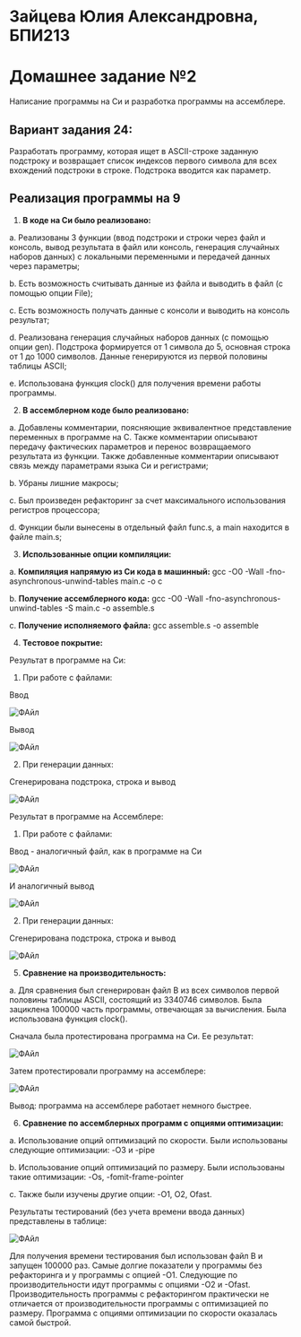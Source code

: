 # Зайцева Юлия Александровна, БПИ213

# Домашнее задание №2
Написание программы на Си и разработка программы на ассемблере.

## Вариант задания 24: 
Разработать программу, которая ищет в ASCII-строке заданную подстроку и возвращает список индексов первого символа для всех вхождений подстроки в строке. Подстрока вводится как параметр.


## Реализация программы на 9
1. **В коде на Си было реализовано:** 

a. Реализованы 3 функции (ввод подстроки и строки через файл и консоль, вывод результата в файл или консоль, генерация случайных наборов данных) с локальными переменными и передачей данных через параметры;

b. Есть возможность считывать данные из файла и выводить в файл (с помощью опции File);

c. Есть возможность получать данные с консоли и выводить на консоль результат;

d. Реализована генерация случайных наборов данных (с помощью опции gen). Подстрока формируется от 1 символа до 5, основная строка от 1 до 1000 символов. Данные генерируются из первой половины таблицы ASCII;

e. Использована функция clock() для получения времени работы программы.


2. **В ассемблерном коде было реализовано:** 

a. Добавлены комментарии, поясняющие эквивалентное представление переменных в программе на C. Также комментарии описывают передачу фактических параметров и перенос возвращаемого результата из функции. Также добавленные комментарии описывают связь между параметрами языка Си и регистрами;

b. Убраны лишние макросы;

c. Был произведен рефакторинг за счет максимального использования регистров процессора;

d. Функции были вынесены в отдельный файл func.s, а main находится в файле main.s;

3. **Использованные опции компиляции:** 

a. **Компиляция напрямую из Си кода в машинный:** gcc -O0 -Wall -fno-asynchronous-unwind-tables main.c -o c

b. **Получение ассемблерного кода:** gcc -O0 -Wall -fno-asynchronous-unwind-tables -S main.c -o assemble.s

c. **Получение исполняемого файла:** gcc assemble.s -o assemble

4. **Тестовое покрытие:** 

Результат в программе на Си:

1. При работе с файлами:

Ввод

![ФАйл](https://user-images.githubusercontent.com/97798186/200024909-dd794c28-111b-4cf5-b1b8-965c27ac5d89.jpg)

Вывод

![ФАйл](https://user-images.githubusercontent.com/97798186/200025062-fa74dea5-a5cf-43e2-afeb-fd42815ef711.jpg)

2. При генерации данных:

Сгенерирована подстрока, строка и вывод

![ФАйл](https://user-images.githubusercontent.com/97798186/200025767-18a753a0-3536-47da-8fa0-5ef99471f34e.jpg)

Результат в программе на Ассемблере:

1. При работе с файлами:

Ввод - аналогичный файл, как в программе на Си

![ФАйл](https://user-images.githubusercontent.com/97798186/200024909-dd794c28-111b-4cf5-b1b8-965c27ac5d89.jpg)

И аналогичный вывод

![ФАйл](https://user-images.githubusercontent.com/97798186/200025062-fa74dea5-a5cf-43e2-afeb-fd42815ef711.jpg)

2. При генерации данных:

Сгенерирована подстрока, строка и вывод

![ФАйл](https://user-images.githubusercontent.com/97798186/200028817-9addb63a-d108-445d-b235-b25bb2b06461.jpg)

5. **Сравнение на производительность:** 

a. Для сравнения был сгенерирован файл B из всех символов первой половины таблицы ASCII, состоящий из 3340746 символов. Была зациклена 100000 часть программы, отвечающая за вычисления. Была использована функция clock().

Сначала была протестирована программа на Си. Ее результат:

![ФАйл](https://user-images.githubusercontent.com/97798186/200580898-9609b33a-06b7-4393-b810-49a0b35e6470.jpg)

Затем протестировали программу на ассемблере:

![ФАйл](https://user-images.githubusercontent.com/97798186/200581125-cf65b69f-1b87-4b62-bac0-27a2c78cffe6.jpg)

Вывод: программа на ассемблере работает немного быстрее.

6. **Сравнение по ассемблерных программ с опциями оптимизации:** 

a. Использование опций оптимизаций по скорости. Были использованы следующие оптимизации: -O3 и -pipe

b. Использование опций оптимизаций по размеру. Были использованы такие оптимизации: -Os, -fomit-frame-pointer

c. Также были изучены другие опции: -O1, O2, Ofast.

Результаты тестирований (без учета времени ввода данных) представлены в таблице:

![ФАйл](https://user-images.githubusercontent.com/97798186/200578646-a79b7dfc-8d5e-4f10-94b8-a884e0b66d54.jpg)

Для получения времени тестирования был использован файл В и запущен 100000 раз. Самые долгие показатели у программы без рефакторинга и у программы с опцией -О1. Следующие по производительности идут программы с опциями -О2 и -Оfast. Производительность программы с рефакторингом практически не отличается от производительности программы с оптимизацией по размеру. Программа с опциями оптимизации по скорости оказалась самой быстрой.


